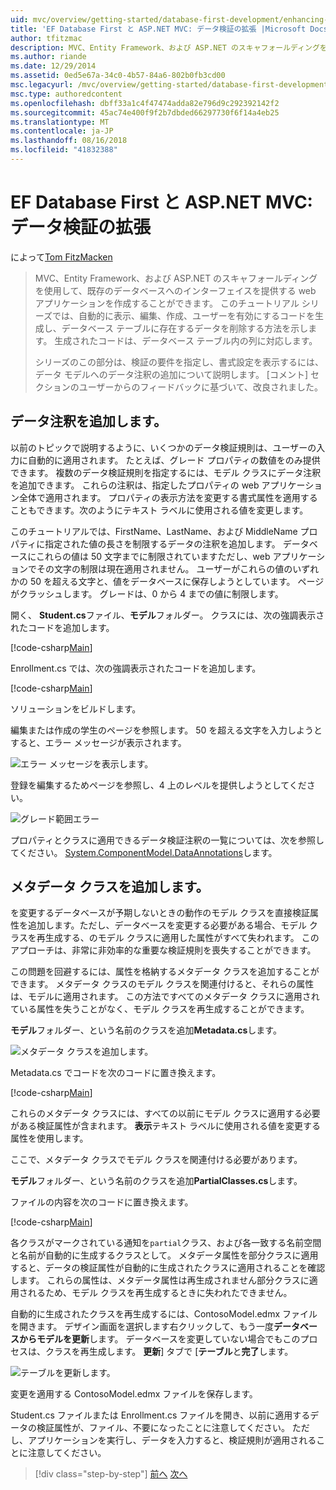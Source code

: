 ```yaml
---
uid: mvc/overview/getting-started/database-first-development/enhancing-data-validation
title: 'EF Database First と ASP.NET MVC: データ検証の拡張 |Microsoft Docs'
author: tfitzmac
description: MVC、Entity Framework、および ASP.NET のスキャフォールディングを使用して、既存のデータベースへのインターフェイスを提供する web アプリケーションを作成することができます。 このチュートリアルの化しています.
ms.author: riande
ms.date: 12/29/2014
ms.assetid: 0ed5e67a-34c0-4b57-84a6-802b0fb3cd00
msc.legacyurl: /mvc/overview/getting-started/database-first-development/enhancing-data-validation
msc.type: authoredcontent
ms.openlocfilehash: dbff33a1c4f47474adda82e796d9c292392142f2
ms.sourcegitcommit: 45ac74e400f9f2b7dbded66297730f6f14a4eb25
ms.translationtype: MT
ms.contentlocale: ja-JP
ms.lasthandoff: 08/16/2018
ms.locfileid: "41832388"
---
```

<a name="ef-database-first-with-aspnet-mvc-enhancing-data-validation"></a>EF Database First と ASP.NET MVC: データ検証の拡張
====================
によって[Tom FitzMacken](https://github.com/tfitzmac)

> MVC、Entity Framework、および ASP.NET のスキャフォールディングを使用して、既存のデータベースへのインターフェイスを提供する web アプリケーションを作成することができます。 このチュートリアル シリーズでは、自動的に表示、編集、作成、ユーザーを有効にするコードを生成し、データベース テーブルに存在するデータを削除する方法を示します。 生成されたコードは、データベース テーブル内の列に対応します。
> 
> シリーズのこの部分は、検証の要件を指定し、書式設定を表示するには、データ モデルへのデータ注釈の追加について説明します。 [コメント] セクションのユーザーからのフィードバックに基づいて、改良されました。


## <a name="add-data-annotations"></a>データ注釈を追加します。

以前のトピックで説明するように、いくつかのデータ検証規則は、ユーザーの入力に自動的に適用されます。 たとえば、グレード プロパティの数値をのみ提供できます。 複数のデータ検証規則を指定するには、モデル クラスにデータ注釈を追加できます。 これらの注釈は、指定したプロパティの web アプリケーション全体で適用されます。 プロパティの表示方法を変更する書式属性を適用することもできます。次のようにテキスト ラベルに使用される値を変更します。

このチュートリアルでは、FirstName、LastName、および MiddleName プロパティに指定された値の長さを制限するデータの注釈を追加します。 データベースにこれらの値は 50 文字までに制限されていますただし、web アプリケーションでその文字の制限は現在適用されません。 ユーザーがこれらの値のいずれかの 50 を超える文字と、値をデータベースに保存しようとしています。 ページがクラッシュします。 グレードは、0 から 4 までの値に制限します。

開く、 **Student.cs**ファイル、**モデル**フォルダー。 クラスには、次の強調表示されたコードを追加します。

[!code-csharp[Main](enhancing-data-validation/samples/sample1.cs?highlight=5,15,17,20)]

Enrollment.cs では、次の強調表示されたコードを追加します。

[!code-csharp[Main](enhancing-data-validation/samples/sample2.cs?highlight=5,10)]

ソリューションをビルドします。

編集または作成の学生のページを参照します。 50 を超える文字を入力しようとすると、エラー メッセージが表示されます。

![エラー メッセージを表示します。](enhancing-data-validation/_static/image1.png)

登録を編集するためページを参照し、4 上のレベルを提供しようとしてください。

![グレード範囲エラー](enhancing-data-validation/_static/image2.png)

プロパティとクラスに適用できるデータ検証注釈の一覧については、次を参照してください。 [System.ComponentModel.DataAnnotations](https://msdn.microsoft.com/library/system.componentmodel.dataannotations.aspx)します。

## <a name="add-metadata-classes"></a>メタデータ クラスを追加します。

を変更するデータベースが予期しないときの動作のモデル クラスを直接検証属性を追加します。ただし、データベースを変更する必要がある場合、モデル クラスを再生成する、のモデル クラスに適用した属性がすべて失われます。 このアプローチは、非常に非効率的な重要な検証規則を喪失することができます。

この問題を回避するには、属性を格納するメタデータ クラスを追加することができます。 メタデータ クラスのモデル クラスを関連付けると、それらの属性は、モデルに適用されます。 この方法ですべてのメタデータ クラスに適用されている属性を失うことがなく、モデル クラスを再生成することができます。

**モデル**フォルダー、という名前のクラスを追加**Metadata.cs**します。

![メタデータ クラスを追加します。](enhancing-data-validation/_static/image3.png)

Metadata.cs でコードを次のコードに置き換えます。

[!code-csharp[Main](enhancing-data-validation/samples/sample3.cs)]

これらのメタデータ クラスには、すべての以前にモデル クラスに適用する必要がある検証属性が含まれます。 **表示**テキスト ラベルに使用される値を変更する属性を使用します。

ここで、メタデータ クラスでモデル クラスを関連付ける必要があります。

**モデル**フォルダー、という名前のクラスを追加**PartialClasses.cs**します。

ファイルの内容を次のコードに置き換えます。

[!code-csharp[Main](enhancing-data-validation/samples/sample4.cs)]

各クラスがマークされている通知を`partial`クラス、および各一致する名前空間と名前が自動的に生成するクラスとして。 メタデータ属性を部分クラスに適用すると、データの検証属性が自動的に生成されたクラスに適用されることを確認します。 これらの属性は、メタデータ属性は再生成されません部分クラスに適用されるため、モデル クラスを再生成するときに失われたできません。

自動的に生成されたクラスを再生成するには、ContosoModel.edmx ファイルを開きます。 デザイン画面を選択します右クリックして、もう一度**データベースからモデルを更新**します。 データベースを変更していない場合でもこのプロセスは、クラスを再生成します。 **更新**] タブで [**テーブル**と**完了**します。

![テーブルを更新します。](enhancing-data-validation/_static/image4.png)

変更を適用する ContosoModel.edmx ファイルを保存します。

Student.cs ファイルまたは Enrollment.cs ファイルを開き、以前に適用するデータの検証属性が、ファイル、不要になったことに注意してください。 ただし、アプリケーションを実行し、データを入力すると、検証規則が適用されることに注意してください。

> [!div class="step-by-step"]
> [前へ](customizing-a-view.md)
> [次へ](publish-to-azure.md)
